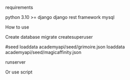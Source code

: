 

requirements

python 3.10 >=
django
django rest framework
mysql


How to use

Create database
migrate
createsuperuser

#seed
loaddata academyapi/seed/grimoire.json
loaddata academyapi/seed/magicaffinity.json

runserver

Or use script
